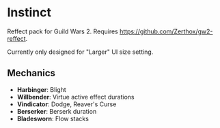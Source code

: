 # Instinct

Reffect pack for Guild Wars 2. Requires https://github.com/Zerthox/gw2-reffect.

Currently only designed for "Larger" UI size setting.

## Mechanics

- **Harbinger**: Blight
- **Willbender**: Virtue active effect durations
- **Vindicator**: Dodge, Reaver's Curse
- **Berserker**: Berserk duration
- **Bladesworn**: Flow stacks
